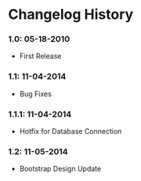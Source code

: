 # Changelog History

### 1.0: 05-18-2010
  - First Release

### 1.1: 11-04-2014
  - Bug Fixes

### 1.1.1: 11-04-2014
  - Hotfix for Database Connection

### 1.2: 11-05-2014
  - Bootstrap Design Update
